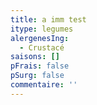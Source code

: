 ```yaml
---
title: a imm test
itype: legumes
alergenesIng:
  - Crustacé
saisons: []
pFrais: false
pSurg: false
commentaire: ''
---
```


